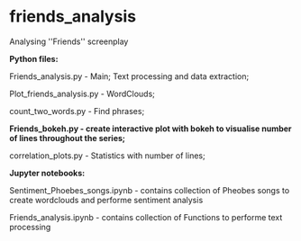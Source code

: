 # friends_analysis
Analysing ''Friends'' screenplay

**Python files:**

Friends_analysis.py - Main; Text processing and data extraction;

Plot_friends_analysis.py - WordClouds; 

count_two_words.py - Find phrases;

**Friends_bokeh.py - create interactive plot with bokeh to visualise number of lines throughout the series;**

correlation_plots.py - Statistics with number of lines;

**Jupyter notebooks:**

Sentiment_Phoebes_songs.ipynb - contains collection of Pheobes songs to create wordclouds and performe sentiment analysis

Friends_analysis.ipynb - contains collection of Functions to performe text processing
